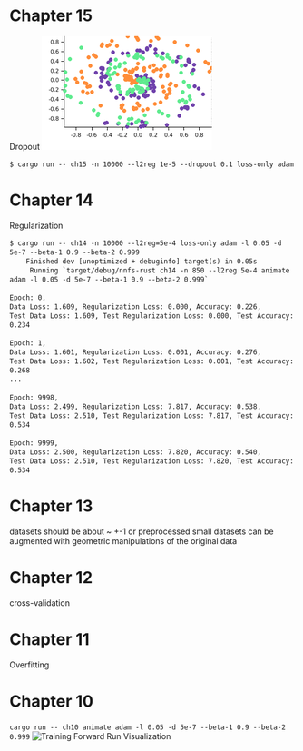 # Chapter 15
Dropout
![Training Forward Run Visualization](/plots/ch15-adam-2x64-l0.05-d0.0000005-e0.0000001-b1_0.9-b2_0.999-animation.gif)
```shell
$ cargo run -- ch15 -n 10000 --l2reg 1e-5 --dropout 0.1 loss-only adam
```
# Chapter 14
Regularization
```shell
$ cargo run -- ch14 -n 10000 --l2reg=5e-4 loss-only adam -l 0.05 -d 5e-7 --beta-1 0.9 --beta-2 0.999
    Finished dev [unoptimized + debuginfo] target(s) in 0.05s
     Running `target/debug/nnfs-rust ch14 -n 850 --l2reg 5e-4 animate adam -l 0.05 -d 5e-7 --beta-1 0.9 --beta-2 0.999`

Epoch: 0,
Data Loss: 1.609, Regularization Loss: 0.000, Accuracy: 0.226,
Test Data Loss: 1.609, Test Regularization Loss: 0.000, Test Accuracy: 0.234

Epoch: 1,
Data Loss: 1.601, Regularization Loss: 0.001, Accuracy: 0.276,
Test Data Loss: 1.602, Test Regularization Loss: 0.001, Test Accuracy: 0.268
...

Epoch: 9998,
Data Loss: 2.499, Regularization Loss: 7.817, Accuracy: 0.538,
Test Data Loss: 2.510, Test Regularization Loss: 7.817, Test Accuracy: 0.534

Epoch: 9999,
Data Loss: 2.500, Regularization Loss: 7.820, Accuracy: 0.540,
Test Data Loss: 2.510, Test Regularization Loss: 7.820, Test Accuracy: 0.534
```


# Chapter 13
datasets should be about ~ +-1 or preprocessed
small datasets can be augmented with geometric manipulations of the original data

# Chapter 12
cross-validation

# Chapter 11
Overfitting

# Chapter 10

`cargo run -- ch10 animate adam -l 0.05 -d 5e-7 --beta-1 0.9 --beta-2 0.999`
![Training Forward Run Visualization](/plots/ch10-adam-l0.05-d0.0000005-e0.0000001-b1_0.9-b2_0.999-animation.gif)